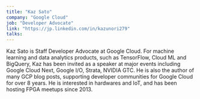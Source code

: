 ```yaml
---
title: "Kaz Sato"
company: "Google Cloud"
job: "Developer Advocate"
link: "https://jp.linkedin.com/in/kazunori279"
talks:
---
```


Kaz Sato is Staff Developer Advocate at Google Cloud. For machine learning and data analytics products, such as TensorFlow, Cloud ML and BigQuery, Kaz has been invited as a speaker at major events including Google Cloud Next, Google I/O, Strata, NVIDIA GTC. He is also the author of many GCP blog posts, supporting developer communities for Google Cloud for over 8 years. He is interested in hardwares and IoT, and has been hosting FPGA meetups since 2013.
